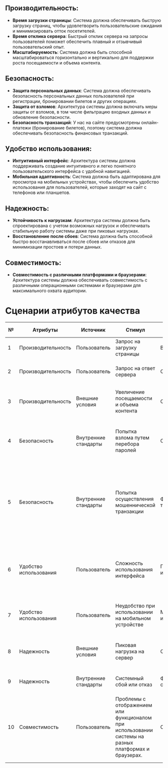 ## Производительность:
- **Время загрузки страницы**: Система должна обеспечивать быструю загрузку страниц, чтобы удовлетворить пользовательские ожидания и минимизировать отток посетителей.
- **Время отклика сервера**: Быстрый отклик сервера на запросы пользователей поможет обеспечить плавный и отзывчивый пользовательский опыт.
- **Масштабируемость**: Система должна быть способной масштабироваться горизонтально и вертикально для поддержки роста посещаемости и объема контента.

## Безопасность:
- **Защита персональных данных**: Система должна обеспечивать безопасность персональных данных пользователей при регистрации, бронировании билетов и других операциях.
- **Защита от взломов**: Архитектура системы должна включать меры защиты от взломов, в том числе фильтрацию входных данных и обновление безопасности.
- **Безопасность транзакций**: У нас на сайте предусмотрены онлайн-платежи (бронирование билетов), поэтому система должна обеспечивать безопасность финансовых транзакций.

## Удобство использования:
- **Интуитивный интерфейс**: Архитектура системы должна поддерживать создание интуитивного и легко понятного пользовательского интерфейса с удобной навигацией.
- **Мобильная адаптивность**: Система должна быть адаптирована для просмотра на мобильных устройствах, чтобы обеспечить удобство использования для пользователей, которые заходят на сайт с телефонов или планшетов.

## Надежность:
- **Устойчивость к нагрузкам**: Архитектура системы должна быть спроектирована с учетом возможных нагрузок и обеспечивать стабильную работу системы даже при пиковых нагрузках.
- **Восстановление после сбоев**: Система должна быть способной быстро восстанавливаться после сбоев или отказов для минимизации простоев и потери данных.

## Совместимость:
- **Совместимость с различными платформами и браузерами**: Архитектура системы должна обеспечивать совместимость с различными операционными системами и браузерами для максимального охвата аудитории.


# Сценарии атрибутов качества
| № | Атрибуты                    | Источник            | Стимул                                             | Артефакт                                      | Условия                                               | Реакция                                        | Количественная мера                              |
|---|-----------------------------|---------------------|----------------------------------------------------|-----------------------------------------------|-------------------------------------------------------|-----------------------------------------------|---------------------------------------------------|
| 1 | Производительность          | Пользователь        | Запрос на загрузку страницы                        | Веб-страница                     | Страница не загружается за 10 секунд                   | Страница загрузилась                  | Время загрузки 2 секунды                        |
| 2 | Производительность          | Пользователь        | Запрос на ответ сервера                            | Серверный отклик                             | Сервер не отвечает за 12 секунд                        | Увеличение отказов от использования сервиса    | Время отклика 3 секунды                         |
| 3 | Производительность          | Внешние условия     | Увеличение посещаемости и объема контента          | Система                       | Нагрузка на сервер увеличивается                     | Добавление новых серверов                     | Количество обработанных запросов в единицу времени |
| 4 | Безопасность                | Внутренние стандарты| Попытка взлома путем перебора паролей             | Система                                      | Попытка несанкционированного доступа к данным         | Блокировка доступа                            | В 100 испытаниях не допущено ни одного нарушения систем безопасности |
| 5 | Безопасность                | Внутренние стандарты| Попытка осуществления мошеннической транзакции    | Финансовая транзакция                        | Попытка совершения транзакции на покупку билета на экскурсию с использованием кредитной карты, зарегистрированной на страну, которая не соответствует стране, указанной в адресе доставки билета или IP-адресе, с которого была сделана покупка.                             | Отмена транзакции                            | В 100 испытаниях не допущено ни одной мошеннической транзакции |
| 6 | Удобство использования     | Пользователь        | Сложность использования интерфейса                 | Пользовательский интерфейс                   | Нестабильная работа календаря выбора даты посещения                        |  Внедрение улучшенных механизмов выбора даты посещения и упрощение шагов оформления заказа             | В 100 испытаниях все пользователи с первого раза купили билеты на нужные даты               |
| 7 | Удобство использования     | Пользователь        | Неудобство при использовании на мобильном устройстве| Мобильный интерфейс                         | Неадаптированный интерфейс для мобильных устройств     | Обновление мобильного интерфейса            | В 2 раза увеличилась покупка билетов с мобильного устройства |
| 8 | Надежность                  | Внешние условия     | Пиковая нагрузка на сервер                        | Сервер                    | Интенсивное использование системы                   | Отсутствие простоев при пиковых нагрузках  | В 100 раз увеличилась нагрузка системы, система все равно работает |
| 9 | Надежность                  | Внутренние стандарты| Системный сбой или отказ                          | Функционирование системы                      | Система находится в неполадке                        | Автоматическое восстановление               | Время восстановления за 5 секунд                 |
| 10 | Совместимость               | Пользователь        | Проблемы с отображением или функционалом при использовании системы на разных платформах и браузерах.           | Система в целом | Пользователь, использующий мобильное устройство с операционной системой iOS и браузером Safari, сталкивается с проблемой отображения элементов на сайте океанариума.| Исправление проблем совместимости, включая коррекцию отображения и функционала.        | В 100 испытаниях не возникла ни одна проблема совместимости     |
